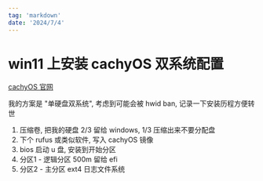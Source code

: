```yaml
---
tag: 'markdown'
date: '2024/7/4'
---
```


# win11 上安装 cachyOS 双系统配置

[cachyOS 官网](https://cachyos.org/)

我的方案是 "单硬盘双系统", 考虑到可能会被 hwid ban, 记录一下安装历程方便转世

1. 压缩卷, 把我的硬盘 2/3 留给 windows, 1/3 压缩出来不要分配盘
2. 下个 rufus 或类似软件, 写入 cachyOS 镜像
3. bios 启动 u 盘, 安装到开始分区
4. 分区1 - 逻辑分区 500m 留给 efi
5. 分区2 - 主分区 ext4 日志文件系统
